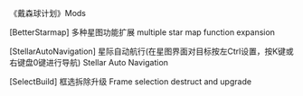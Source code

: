 《戴森球计划》Mods

[BetterStarmap]
多种星图功能扩展 multiple star map function expansion 


[StellarAutoNavigation]
星际自动航行(在星图界面对目标按左Ctrl设置，按K键或右键盘0键进行导航) Stellar Auto Navigation 


[SelectBuild]
框选拆除升级 Frame selection destruct and upgrade



